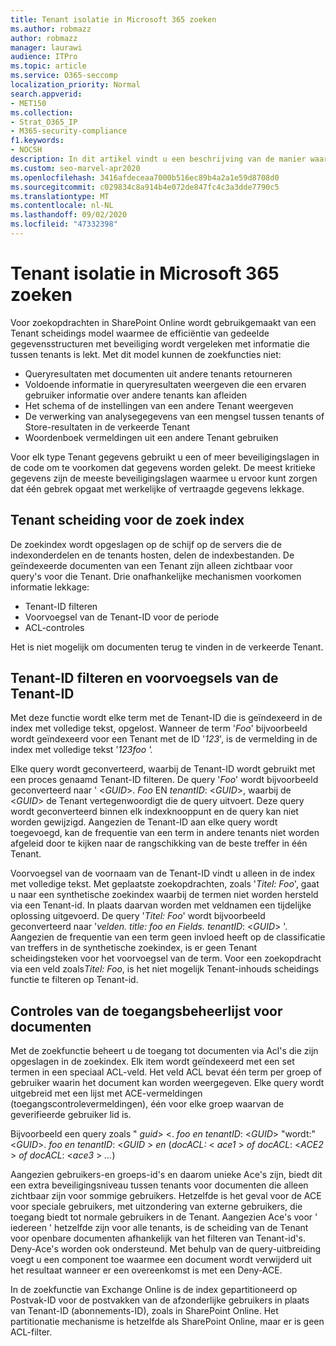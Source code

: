 ```yaml
---
title: Tenant isolatie in Microsoft 365 zoeken
ms.author: robmazz
author: robmazz
manager: laurawi
audience: ITPro
ms.topic: article
ms.service: O365-seccomp
localization_priority: Normal
search.appverid:
- MET150
ms.collection:
- Strat_O365_IP
- M365-security-compliance
f1.keywords:
- NOCSH
description: In dit artikel vindt u een beschrijving van de manier waarop Tenant isolatie werkt om Tenant gegevens te scheiden in Microsoft 365 Search.
ms.custom: seo-marvel-apr2020
ms.openlocfilehash: 3416afdeceaa7000b516ec89b4a2a1e59d8708d0
ms.sourcegitcommit: c029834c8a914b4e072de847fc4c3a3dde7790c5
ms.translationtype: MT
ms.contentlocale: nl-NL
ms.lasthandoff: 09/02/2020
ms.locfileid: "47332398"
---
```

# <a name="tenant-isolation-in-microsoft-365-search"></a>Tenant isolatie in Microsoft 365 zoeken

Voor zoekopdrachten in SharePoint Online wordt gebruikgemaakt van een Tenant scheidings model waarmee de efficiëntie van gedeelde gegevensstructuren met beveiliging wordt vergeleken met informatie die tussen tenants is lekt. Met dit model kunnen de zoekfuncties niet:

- Queryresultaten met documenten uit andere tenants retourneren
- Voldoende informatie in queryresultaten weergeven die een ervaren gebruiker informatie over andere tenants kan afleiden
- Het schema of de instellingen van een andere Tenant weergeven
- De verwerking van analysegegevens van een mengsel tussen tenants of Store-resultaten in de verkeerde Tenant
- Woordenboek vermeldingen uit een andere Tenant gebruiken

Voor elk type Tenant gegevens gebruikt u een of meer beveiligingslagen in de code om te voorkomen dat gegevens worden gelekt. De meest kritieke gegevens zijn de meeste beveiligingslagen waarmee u ervoor kunt zorgen dat één gebrek opgaat met werkelijke of vertraagde gegevens lekkage.

## <a name="tenant-separation-for-the-search-index"></a>Tenant scheiding voor de zoek index

De zoekindex wordt opgeslagen op de schijf op de servers die de indexonderdelen en de tenants hosten, delen de indexbestanden. De geïndexeerde documenten van een Tenant zijn alleen zichtbaar voor query's voor die Tenant. Drie onafhankelijke mechanismen voorkomen informatie lekkage:

- Tenant-ID filteren
- Voorvoegsel van de Tenant-ID voor de periode
- ACL-controles

Het is niet mogelijk om documenten terug te vinden in de verkeerde Tenant.

## <a name="tenant-id-filtering-and-tenant-id-term-prefixing"></a>Tenant-ID filteren en voorvoegsels van de Tenant-ID

Met deze functie wordt elke term met de Tenant-ID die is geïndexeerd in de index met volledige tekst, opgelost. Wanneer de term '*Foo*' bijvoorbeeld wordt geïndexeerd voor een Tenant met de ID '*123*', is de vermelding in de index met volledige tekst '*123foo '.*

Elke query wordt geconverteerd, waarbij de Tenant-ID wordt gebruikt met een proces genaamd Tenant-ID filteren. De query '*Foo*' wordt bijvoorbeeld geconverteerd naar ' <*GUID*>. *Foo* EN *tenantID*: <*GUID*>, waarbij de <*GUID*> de Tenant vertegenwoordigt die de query uitvoert. Deze query wordt geconverteerd binnen elk indexknooppunt en de query kan niet worden gewijzigd. Aangezien de Tenant-ID aan elke query wordt toegevoegd, kan de frequentie van een term in andere tenants niet worden afgeleid door te kijken naar de rangschikking van de beste treffer in één Tenant.

Voorvoegsel van de voornaam van de Tenant-ID vindt u alleen in de index met volledige tekst. Met geplaatste zoekopdrachten, zoals '*Titel: Foo*', gaat u naar een synthetische zoekindex waarbij de termen niet worden hersteld via een Tenant-id. In plaats daarvan worden met veldnamen een tijdelijke oplossing uitgevoerd. De query '*Titel: Foo*' wordt bijvoorbeeld geconverteerd naar '*velden. title: foo en Fields. tenantID*: <*GUID*> '. Aangezien de frequentie van een term geen invloed heeft op de classificatie van treffers in de synthetische zoekindex, is er geen Tenant scheidingsteken voor het voorvoegsel van de term. Voor een zoekopdracht via een veld zoals*Titel: Foo*, is het niet mogelijk Tenant-inhouds scheidings functie te filteren op Tenant-id.

## <a name="document-access-control-list-checks"></a>Controles van de toegangsbeheerlijst voor documenten

Met de zoekfunctie beheert u de toegang tot documenten via Acl's die zijn opgeslagen in de zoekindex. Elk item wordt geïndexeerd met een set termen in een speciaal ACL-veld. Het veld ACL bevat één term per groep of gebruiker waarin het document kan worden weergegeven. Elke query wordt uitgebreid met een lijst met ACE-vermeldingen (toegangscontrolevermeldingen), één voor elke groep waarvan de geverifieerde gebruiker lid is.

Bijvoorbeeld een query zoals " *guid*> <. *foo en tenantID*: <*GUID*> "wordt:" <*GUID*>. *foo en tenantID*: <*GUID* >  *en* (*docACL:* < *ace1* >  *of docACL*: <*ACE2* >  *of docACL*: <*ace3* >  *...*)

Aangezien gebruikers-en groeps-id's en daarom unieke Ace's zijn, biedt dit een extra beveiligingsniveau tussen tenants voor documenten die alleen zichtbaar zijn voor sommige gebruikers. Hetzelfde is het geval voor de ACE voor speciale gebruikers, met uitzondering van externe gebruikers, die toegang biedt tot normale gebruikers in de Tenant. Aangezien Ace's voor ' iedereen ' hetzelfde zijn voor alle tenants, is de scheiding van de Tenant voor openbare documenten afhankelijk van het filteren van Tenant-id's. Deny-Ace's worden ook ondersteund. Met behulp van de query-uitbreiding voegt u een component toe waarmee een document wordt verwijderd uit het resultaat wanneer er een overeenkomst is met een Deny-ACE.

In de zoekfunctie van Exchange Online is de index gepartitioneerd op Postvak-ID voor de postvakken van de afzonderlijke gebruikers in plaats van Tenant-ID (abonnements-ID), zoals in SharePoint Online. Het partitionatie mechanisme is hetzelfde als SharePoint Online, maar er is geen ACL-filter.
